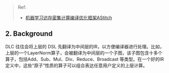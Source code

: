 > Ref: 
> 
> - [机器学习访存密集计算编译优化框架AStitch](https://zhuanlan.zhihu.com/p/475898491)
>

## 2. Background
DLC 往往会将上层的 DSL 先翻译为中间层的IR，以方便编译器进行处理。比如，上层的一个LayerNorm算子，会被翻译为中间层的一个子图，该子图包含十多个算子，包括Add、Sub、Mul、Div、Reduce、Broadcast 等类型。在一个好的IR定义中，这些“原子”性质的算子可以组合表达任意用户定义的上层计算。